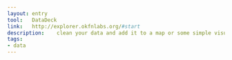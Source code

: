 ```yaml
---
layout: entry
tool:	DataDeck
link:	http://explorer.okfnlabs.org/#start
description:	clean your data and add it to a map or some simple visualization
tags:
- data		
---
```

